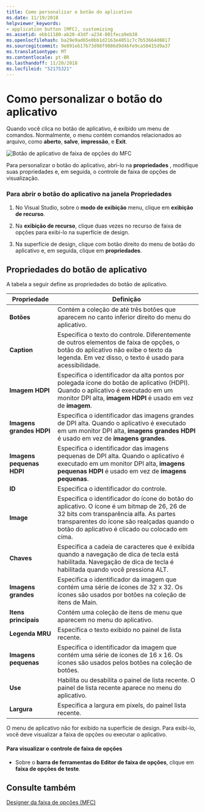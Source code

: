 ```yaml
---
title: Como personalizar o botão do aplicativo
ms.date: 11/19/2018
helpviewer_keywords:
- application button [MFC], customizing
ms.assetid: ebb11180-ab20-43df-a234-801feca9eb38
ms.openlocfilehash: ba29e9ad65e0bb1d2163e4051c7c7b53664d8817
ms.sourcegitcommit: 9e891eb17b73d98f9086d9d4bfe9ca50415d9a37
ms.translationtype: MT
ms.contentlocale: pt-BR
ms.lasthandoff: 11/20/2018
ms.locfileid: "52175321"
---
```

# <a name="how-to-customize-the-application-button"></a>Como personalizar o botão do aplicativo

Quando você clica no botão de aplicativo, é exibido um menu de comandos. Normalmente, o menu contém comandos relacionados ao arquivo, como **aberto**, **salve**, **impressão**, e **Exit**.

![Botão de aplicativo de faixa de opções do MFC](../mfc/media/application_button.png "botão de aplicativo de faixa de opções do MFC")

Para personalizar o botão do aplicativo, abri-lo na **propriedades** , modifique suas propriedades e, em seguida, o controle de faixa de opções de visualização.

### <a name="to-open-the-application-button-in-the-properties-window"></a>Para abrir o botão do aplicativo na janela Propriedades

1. No Visual Studio, sobre o **modo de exibição** menu, clique em **exibição de recurso**.

1. Na **exibição de recurso**, clique duas vezes no recurso de faixa de opções para exibi-lo na superfície de design.

1. Na superfície de design, clique com botão direito do menu de botão do aplicativo e, em seguida, clique em **propriedades**.

## <a name="application-button-properties"></a>Propriedades do botão de aplicativo

A tabela a seguir define as propriedades do botão de aplicativo.

|Propriedade|Definição|
|--------------|----------------|
|**Botões**|Contém a coleção de até três botões que aparecem no canto inferior direito do menu do aplicativo.|
|**Caption**|Especifica o texto do controle. Diferentemente de outros elementos de faixa de opções, o botão do aplicativo não exibe o texto da legenda. Em vez disso, o texto é usado para acessibilidade.|
|**Imagem HDPI**|Especifica o identificador da alta pontos por polegada ícone do botão de aplicativo (HDPI). Quando o aplicativo é executado em um monitor DPI alta, **imagem HDPI** é usado em vez de **imagem**.|
|**Imagens grandes HDPI**|Especifica o identificador das imagens grandes de DPI alta. Quando o aplicativo é executado em um monitor DPI alta, **imagens grandes HDPI** é usado em vez de **imagens grandes**.|
|**Imagens pequenas HDPI**|Especifica o identificador das imagens pequenas de DPI alta. Quando o aplicativo é executado em um monitor DPI alta, **imagens pequenas HDPI** é usado em vez de **imagens pequenas**.|
|**ID**|Especifica o identificador do controle.|
|**Image**|Especifica o identificador do ícone do botão do aplicativo. O ícone é um bitmap de 26, 26 de 32 bits com transparência alfa. As partes transparentes do ícone são realçadas quando o botão do aplicativo é clicado ou colocado em cima.|
|**Chaves**|Especifica a cadeia de caracteres que é exibida quando a navegação de dica de tecla está habilitada. Navegação de dica de tecla é habilitada quando você pressiona ALT.|
|**Imagens grandes**|Especifica o identificador da imagem que contém uma série de ícones de 32 x 32. Os ícones são usados por botões na coleção de itens de Main.|
|**Itens principais**|Contém uma coleção de itens de menu que aparecem no menu do aplicativo.|
|**Legenda MRU**|Especifica o texto exibido no painel de lista recente.|
|**Imagens pequenas**|Especifica o identificador da imagem que contém uma série de ícones de 16 x 16. Os ícones são usados pelos botões na coleção de botões.|
|**Use**|Habilita ou desabilita o painel de lista recente. O painel de lista recente aparece no menu do aplicativo.|
|**Largura**|Especifica a largura em pixels, do painel lista recente.|

O menu de aplicativo não for exibido na superfície de design. Para exibi-lo, você deve visualizar a faixa de opções ou executar o aplicativo.

#### <a name="to-preview-the-ribbon-control"></a>Para visualizar o controle de faixa de opções

- Sobre o **barra de ferramentas do Editor de faixa de opções**, clique em **faixa de opções de teste**.

## <a name="see-also"></a>Consulte também

[Designer da faixa de opções (MFC)](../mfc/ribbon-designer-mfc.md)

